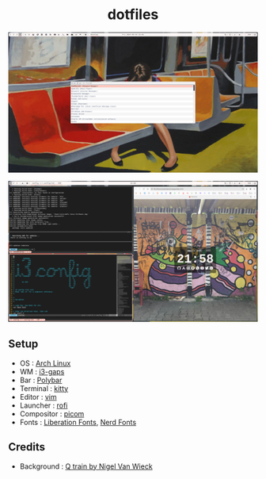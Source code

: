 <h1 align="center"> dotfiles </h1>
<p align="center"> <img src=".config/sample1.png"/> </p>
<p align="center"> <img src=".config/sample2.png"/> </p>

## Setup

- OS : [Arch Linux](https://archlinux.org/)
- WM : [i3-gaps](https://github.com/Airblader/i3/)
- Bar : [Polybar](https://github.com/polybar/polybar)
- Terminal : [kitty](https://sw.kovidgoyal.net/kitty/)
- Editor : [vim](https://www.vim.org/)
- Launcher : [rofi](https://github.com/davatorium/rofi)
- Compositor : [picom](https://github.com/yshui/picom)
- Fonts : [Liberation Fonts](https://github.com/liberationfonts/liberation-fonts), [Nerd Fonts](https://github.com/ryanoasis/nerd-fonts)


## Credits

- Background : [Q train by Nigel Van Wieck](https://www.nigelvanwieck.net/work/q-train/)
